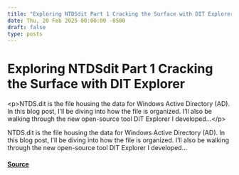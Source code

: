 ```yaml
---
title: "Exploring NTDSdit Part 1 Cracking the Surface with DIT Explorer"
date: Thu, 20 Feb 2025 00:00:00 -0500
draft: false
type: posts
---
```

# Exploring NTDSdit Part 1 Cracking the Surface with DIT Explorer





 &lt;p&gt;NTDS.dit is the file housing the data for Windows Active Directory (AD). In this blog post, I’ll be diving into how the file is organized. I’ll also be walking through the new open-source tool DIT Explorer I developed…&lt;/p&gt; 

<p>NTDS.dit is the file housing the data for Windows Active Directory (AD). In this blog post, I’ll be diving into how the file is organized. I’ll also be walking through the new open-source tool DIT Explorer I developed…</p>

#### [Source](https://trustedsec.com/blog/exploring-ntds-dit-part-1-cracking-the-surface-with-dit-explorer)

